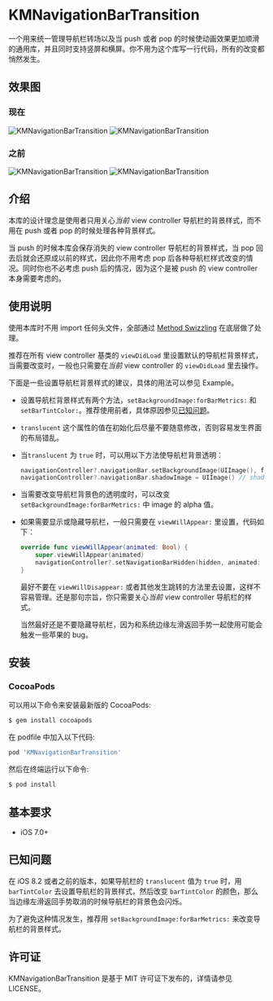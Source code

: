 KMNavigationBarTransition
============

一个用来统一管理导航栏转场以及当 push 或者 pop 的时候使动画效果更加顺滑的通用库，并且同时支持竖屏和横屏。你不用为这个库写一行代码，所有的改变都悄然发生。

## 效果图

### 现在

![KMNavigationBarTransition](https://raw.githubusercontent.com/MoZhouqi/KMNavigationBarTransition/master/Screenshots/Now1.gif)
![KMNavigationBarTransition](https://raw.githubusercontent.com/MoZhouqi/KMNavigationBarTransition/master/Screenshots/Now2.gif)

### 之前

![KMNavigationBarTransition](https://raw.githubusercontent.com/MoZhouqi/KMNavigationBarTransition/master/Screenshots/Before1.gif)
![KMNavigationBarTransition](https://raw.githubusercontent.com/MoZhouqi/KMNavigationBarTransition/master/Screenshots/Before2.gif)

## 介绍

本库的设计理念是使用者只用关心*当前* view controller 导航栏的背景样式，而不用在 push 或者 pop 的时候处理各种背景样式。

当 push 的时候本库会保存消失的 view controller 导航栏的背景样式，当 pop 回去后就会还原成以前的样式，因此你不用考虑 pop 后各种导航栏样式改变的情况。同时你也不必考虑 push 后的情况，因为这个是被 push 的 view controller 本身需要考虑的。

## 使用说明

使用本库时不用 import 任何头文件，全部通过 [Method Swizzling](http://nshipster.com/method-swizzling/) 在底层做了处理。

推荐在所有 view controller 基类的 `viewDidLoad` 里设置默认的导航栏背景样式，当需要改变时，一般也只需要在*当前* view controller 的 `viewDidLoad` 里去操作。

下面是一些设置导航栏背景样式的建议，具体的用法可以参见 Example。

- 设置导航栏背景样式有两个方法，`setBackgroundImage:forBarMetrics:` 和 `setBarTintColor:`。推荐使用前者，具体原因参见[已知问题](#已知问题)。

- `translucent` 这个属性的值在初始化后尽量不要随意修改，否则容易发生界面的布局错乱。

- 当`translucent` 为 `true` 时，可以用以下方法使导航栏背景透明：

  ```swift
  navigationController?.navigationBar.setBackgroundImage(UIImage(), forBarMetrics: .Default)
  navigationController?.navigationBar.shadowImage = UIImage() // shadowImage 就是那根 1px 的细线
  ```

- 当需要改变导航栏背景色的透明度时，可以改变 `setBackgroundImage:forBarMetrics:` 中 image 的 alpha 值。

- 如果需要显示或隐藏导航栏，一般只需要在 `viewWillAppear:` 里设置，代码如下：

  ```swift
  override func viewWillAppear(animated: Bool) {
      super.viewWillAppear(animated)
      navigationController?.setNavigationBarHidden(hidden, animated: animated)
  }
  ```

  最好不要在 `viewWillDisappear:` 或者其他发生跳转的方法里去设置，这样不容易管理。还是那句宗旨，你只需要关心*当前* view controller 导航栏的样式。

  当然最好还是不要隐藏导航栏，因为和系统边缘左滑返回手势一起使用可能会触发一些苹果的 bug。

## 安装

### CocoaPods

可以用以下命令来安装最新版的 CocoaPods:

```bash
$ gem install cocoapods
```

在 podfile 中加入以下代码:

```ruby
pod 'KMNavigationBarTransition'
```

然后在终端运行以下命令:

```bash
$ pod install
```

## 基本要求

- iOS 7.0+

## 已知问题

在 iOS 8.2 或者之前的版本，如果导航栏的 `translucent` 值为 `true` 时，用 `barTintColor` 去设置导航栏的背景样式，然后改变 `barTintColor` 的颜色，那么当边缘左滑返回手势取消的时候导航栏的背景色会闪烁。

为了避免这种情况发生，推荐用 `setBackgroundImage:forBarMetrics:` 来改变导航栏的背景样式。

## 许可证

KMNavigationBarTransition 是基于 MIT 许可证下发布的，详情请参见 LICENSE。